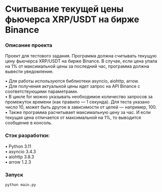 # Считывание текущей цены фьючерса XRP/USDT на бирже Binance

### Описание проекта 

Проект для тестового задания. Программа должна считывать текущую цену фьючерса XRP/USDT на бирже Binance. 
В случае, если цена упала на 1% от максимальной цены за последний час, программа должна вывести уведомление. 

• Для работы используются библиотеки asyncio, aiohttp, arrow.   
• Для получения актуальной цены идет запрос на API Binance с соответствующими параметрами.  
• В цикле for можно указывать необходимое количество запросов за промежуток времени (как правило — 1 секунда). Для теста указано число 10, может быть другое в зависимости от целей — например, 100.     
• Также программа расчитывает максимальную цену за час. И если текущая цена отличается от максимальной на 1%, то выводится сообщение в консоль. 

### Стэк разработки:

• Python 3.11  
• asyncio 3.4.3    
• aiohttp 3.8.3  
• arrow 1.2.3  

### Запуск

```python
python main.py
```
